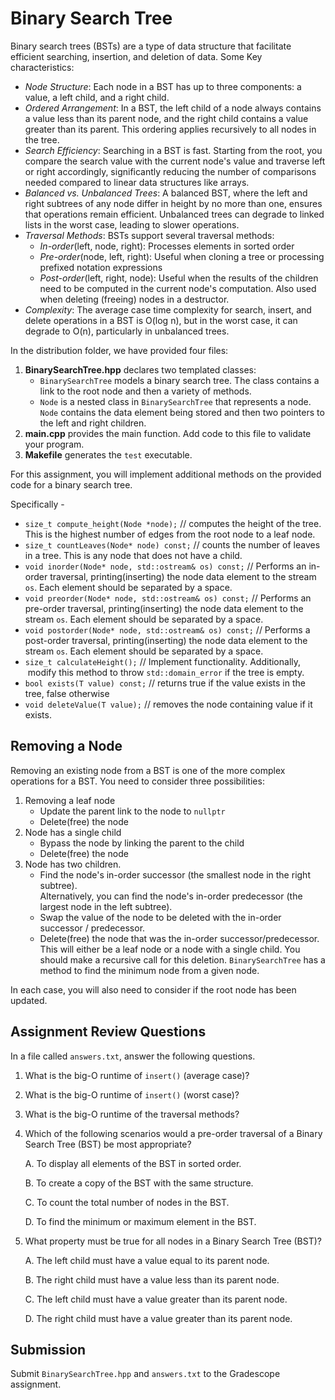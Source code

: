 # Binary Search Tree
Binary search trees (BSTs) are a type of data structure that facilitate efficient 
searching, insertion, and deletion of data. Some Key characteristics:

- _Node Structure_: Each node in a BST has up to three components: a value, 
  a left child, and a right child.
- _Ordered Arrangement_: In a BST, the left child of a node always contains a 
  value less than its parent node, and the right child contains a value greater 
  than its parent. This ordering applies recursively to all nodes in the tree.
- _Search Efficiency_: Searching in a BST is fast. Starting from the root, you 
  compare the search value with the current node's value and traverse left or 
  right accordingly, significantly reducing the number of comparisons needed 
  compared to linear data structures like arrays.
- _Balanced vs. Unbalanced Trees_: A balanced BST, where the left and right 
  subtrees of any node differ in height by no more than one, ensures that 
  operations remain efficient. Unbalanced trees can degrade to linked lists in 
  the worst case, leading to slower operations.
- _Traversal Methods_: BSTs support several traversal methods:
  - _In-order_(left, node, right): Processes elements in sorted order
  - _Pre-order_(node, left, right): Useful when cloning a tree or processing 
    prefixed notation expressions
  - _Post-order_(left, right, node): Useful when the results of the children 
    need to be computed in the current node's computation. Also used when deleting 
    (freeing) nodes in a destructor.
- _Complexity_: The average case time complexity for search, insert, and delete 
  operations in a BST is O(log n), but in the worst case, it can degrade to O(n), 
  particularly in unbalanced trees.

In the distribution folder, we have provided four files:
1. __BinarySearchTree.hpp__ declares two templated classes: 
   - `BinarySearchTree` models a binary search tree. The class contains
     a link to the root node and then a variety of methods.
   - `Node` is a nested class in `BinarySearchTree` that represents a node. 
   `Node` contains the data element being stored and then two pointers to the 
   left and right children.
2. __main.cpp__ provides the main function. Add code to this file to validate your program.
4. __Makefile__ generates the `test` executable.


For this assignment, you will implement additional methods 
on the provided code for a binary search tree.

Specifically - 
- `size_t compute_height(Node *node);` // computes the height of the tree. This is the highest number of edges from the root node to a leaf node.
- `size_t countLeaves(Node* node) const;` // counts the number of leaves in a tree.  This is any node that does not have a child.
- `void inorder(Node* node, std::ostream& os) const;` // Performs an in-order traversal, printing(inserting) the node data element to the stream `os`.
   Each element should be separated by a space.
- `void preorder(Node* node, std::ostream& os) const;` // Performs an pre-order traversal, printing(inserting) the node data element to the stream `os`.
   Each element should be separated by a space.
- `void postorder(Node* node, std::ostream& os) const;` // Performs a post-order traversal, printing(inserting) the node data element to the stream `os`.
   Each element should be separated by a space.
- `size_t calculateHeight();`  // Implement functionality. Additionally,  modify this method to throw `std::domain_error` if the tree is empty.
- `bool exists(T value) const;` // returns true if the value exists in the tree, false otherwise
- `void deleteValue(T value);`  // removes the node containing value if it exists.

## Removing a Node
Removing an existing node from a BST is one of the more complex operations for a BST.
You need to consider three possibilities:
1. Removing a leaf node
   - Update the parent link to the node to `nullptr`
   - Delete(free) the node
2. Node has a single child
   - Bypass the node by linking the parent to the child
   - Delete(free) the node
3. Node has two children.
   - Find the node's in-order successor (the smallest node in the right subtree).  
     Alternatively, you can find the node's in-order predecessor (the 
     largest node in the left subtree).
   - Swap the value of the node to be deleted with the in-order successor / predecessor.
   - Delete(free) the node that was the in-order successor/predecessor.  This 
     will either be a leaf node or a node with a single child.
     You should make a recursive call for this deletion. 
     `BinarySearchTree` has a method to find the minimum node from a given node.

In each case, you will also need to consider if the root node has been updated.


## Assignment Review Questions
In a file called `answers.txt`, answer the following questions.

1. What is the big-O runtime of `insert()` (average case)?
2. What is the big-O runtime of `insert()` (worst case)?
3. What is the big-O runtime of the traversal methods?
4. Which of the following scenarios would a pre-order traversal of a Binary 
   Search Tree (BST) be most appropriate?

   A. To display all elements of the BST in sorted order.

   B. To create a copy of the BST with the same structure.

   C. To count the total number of nodes in the BST.

   D. To find the minimum or maximum element in the BST.

5. What property must be true for all nodes in a Binary Search Tree (BST)?
  
   A. The left child must have a value equal to its parent node.

   B. The right child must have a value less than its parent node.

   C. The left child must have a value greater than its parent node.

   D. The right child must have a value greater than its parent node.

## Submission
Submit `BinarySearchTree.hpp` and `answers.txt` to the Gradescope assignment.
